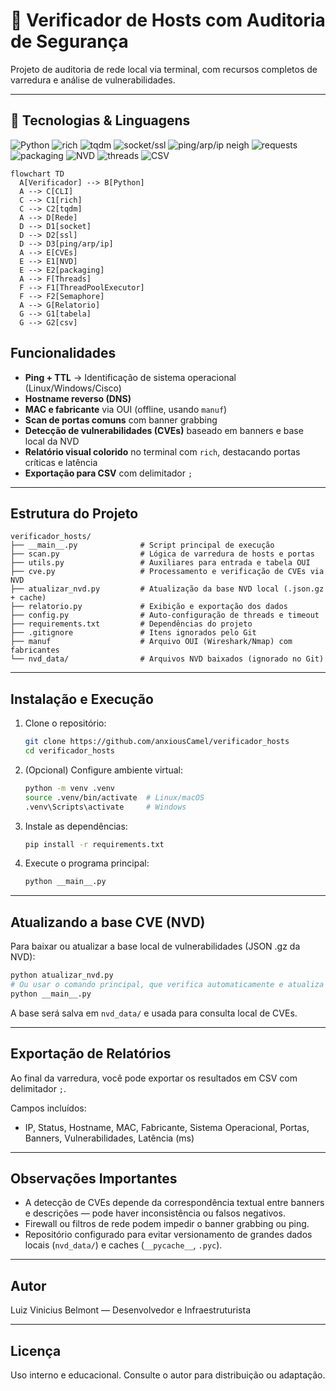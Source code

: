 

# 🚀 Verificador de Hosts com Auditoria de Segurança

Projeto de auditoria de rede local via terminal, com recursos completos de varredura e análise de vulnerabilidades.

---
## 🧰 Tecnologias & Linguagens

<!-- Badges do stack -->

<p align="left">
  <img src="https://img.shields.io/badge/Python-3.8%2B-3776AB?logo=python&logoColor=white" alt="Python" />
  <img src="https://img.shields.io/badge/CLI-rich-5D2B7D" alt="rich" />
  <img src="https://img.shields.io/badge/CLI-tqdm-4A4A4A" alt="tqdm" />
  <img src="https://img.shields.io/badge/Rede-socket%20ssl-0A66C2" alt="socket/ssl" />
  <img src="https://img.shields.io/badge/SO-ping%20arp%20ip%20neigh-555555" alt="ping/arp/ip neigh" />
  <img src="https://img.shields.io/badge/HTTP-requests-BA2F2F?logo=httpie&logoColor=white" alt="requests" />
  <img src="https://img.shields.io/badge/Versionamento-packaging.version-2E7D32" alt="packaging" />
  <img src="https://img.shields.io/badge/Dados-NVD%20(CVE%20JSON)-E65100" alt="NVD" />
  <img src="https://img.shields.io/badge/Concorr%C3%AAncia-ThreadPoolExecutor%20Semaphore-6D4C41" alt="threads" />
  <img src="https://img.shields.io/badge/Relat%C3%B3rio-CSV%20(%3B%20delimiter)-2962FF" alt="CSV" />
</p>

<!-- Gráfico Mermaid (compatível com GitHub) -->
```mermaid
flowchart TD
  A[Verificador] --> B[Python]
  A --> C[CLI]
  C --> C1[rich]
  C --> C2[tqdm]
  A --> D[Rede]
  D --> D1[socket]
  D --> D2[ssl]
  D --> D3[ping/arp/ip]
  A --> E[CVEs]
  E --> E1[NVD]
  E --> E2[packaging]
  A --> F[Threads]
  F --> F1[ThreadPoolExecutor]
  F --> F2[Semaphore]
  A --> G[Relatorio]
  G --> G1[tabela]
  G --> G2[csv]
```


##  Funcionalidades

- **Ping + TTL** → Identificação de sistema operacional (Linux/Windows/Cisco)
- **Hostname reverso (DNS)**
- **MAC e fabricante** via OUI (offline, usando `manuf`)
- **Scan de portas comuns** com banner grabbing
- **Detecção de vulnerabilidades (CVEs)** baseado em banners e base local da NVD
- **Relatório visual colorido** no terminal com `rich`, destacando portas críticas e latência
- **Exportação para CSV** com delimitador `;`

---

##  Estrutura do Projeto

```
verificador_hosts/
├── __main__.py              # Script principal de execução
├── scan.py                  # Lógica de varredura de hosts e portas
├── utils.py                 # Auxiliares para entrada e tabela OUI
├── cve.py                   # Processamento e verificação de CVEs via NVD
├── atualizar_nvd.py         # Atualização da base NVD local (.json.gz + cache)
├── relatorio.py             # Exibição e exportação dos dados
├── config.py                # Auto-configuração de threads e timeout
├── requirements.txt         # Dependências do projeto
├── .gitignore               # Itens ignorados pelo Git
├── manuf                    # Arquivo OUI (Wireshark/Nmap) com fabricantes
└── nvd_data/                # Arquivos NVD baixados (ignorado no Git)
```

---

##  Instalação e Execução

1. Clone o repositório:

   ```bash
   git clone https://github.com/anxiousCamel/verificador_hosts
   cd verificador_hosts
   ```

2. (Opcional) Configure ambiente virtual:

   ```bash
   python -m venv .venv
   source .venv/bin/activate  # Linux/macOS
   .venv\Scripts\activate     # Windows
   ```

3. Instale as dependências:

   ```bash
   pip install -r requirements.txt
   ```

4. Execute o programa principal:

   ```bash
   python __main__.py
   ```

---

##  Atualizando a base CVE (NVD)

Para baixar ou atualizar a base local de vulnerabilidades (JSON .gz da NVD):

```bash
python atualizar_nvd.py
# Ou usar o comando principal, que verifica automaticamente e atualiza se necessário
python __main__.py
```

A base será salva em `nvd_data/` e usada para consulta local de CVEs.

---

##  Exportação de Relatórios

Ao final da varredura, você pode exportar os resultados em CSV com delimitador `;`.

Campos incluídos:

- IP, Status, Hostname, MAC, Fabricante, Sistema Operacional, Portas, Banners, Vulnerabilidades, Latência (ms)

---

##  Observações Importantes

- A detecção de CVEs depende da correspondência textual entre banners e descrições — pode haver inconsistência ou falsos negativos.
- Firewall ou filtros de rede podem impedir o banner grabbing ou ping.
- Repositório configurado para evitar versionamento de grandes dados locais (`nvd_data/`) e caches (`__pycache__`, `.pyc`).

---

##  Autor

Luiz Vinicius Belmont — Desenvolvedor e Infraestruturista

---

##  Licença

Uso interno e educacional. Consulte o autor para distribuição ou adaptação.
